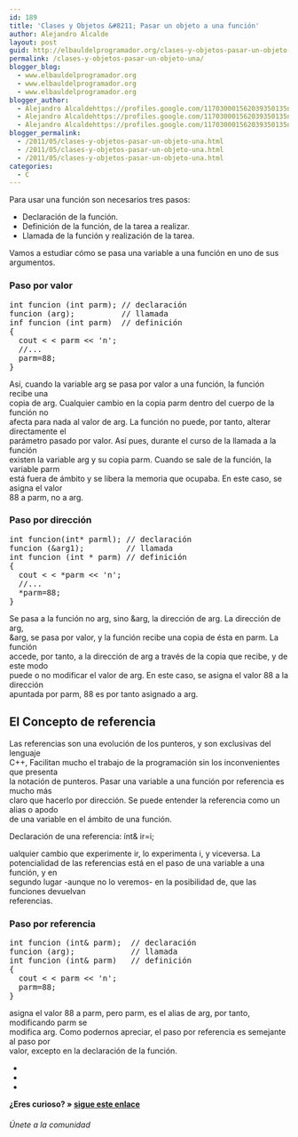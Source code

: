 ```yaml
---
id: 189
title: 'Clases y Objetos &#8211; Pasar un objeto a una función'
author: Alejandro Alcalde
layout: post
guid: http://elbauldelprogramador.org/clases-y-objetos-pasar-un-objeto-a-una-funcion/
permalink: /clases-y-objetos-pasar-un-objeto-una/
blogger_blog:
  - www.elbauldelprogramador.org
  - www.elbauldelprogramador.org
  - www.elbauldelprogramador.org
blogger_author:
  - Alejandro Alcaldehttps://profiles.google.com/117030001562039350135noreply@blogger.com
  - Alejandro Alcaldehttps://profiles.google.com/117030001562039350135noreply@blogger.com
  - Alejandro Alcaldehttps://profiles.google.com/117030001562039350135noreply@blogger.com
blogger_permalink:
  - /2011/05/clases-y-objetos-pasar-un-objeto-una.html
  - /2011/05/clases-y-objetos-pasar-un-objeto-una.html
  - /2011/05/clases-y-objetos-pasar-un-objeto-una.html
categories:
  - C
---
```

<div class="icocpp">
</div>

Para usar una función son necesarios tres pasos:

  * Declaración de la función.
  * Definición de la función, de la tarea a realizar.
  * Llamada de la función y realización de la tarea.

Vamos a estudiar cómo se pasa una variable a una función en uno de sus  
argumentos. 

  
<!--more-->

### Paso por valor

<pre lang="cpp">int funcion (int parm); // declaración
funcion (arg);          // llamada
inf funcion (int parm)  // definición
{
  cout &lt; &lt; parm &lt;&lt; 'n';
  //...
  parm=88;
}
</pre>

Así, cuando la variable arg se pasa por valor a una función, la función recibe una  
copia de arg. Cualquier cambio en la copia parm dentro del cuerpo de la función no  
afecta para nada al valor de arg. La función no puede, por tanto, alterar directamente el  
parámetro pasado por valor. Así pues, durante el curso de la llamada a la función  
existen la variable arg y su copia parm. Cuando se sale de la función, la variable parm  
está fuera de ámbito y se libera la memoria que ocupaba. En este caso, se asigna el valor  
88 a parm, no a arg. 

### Paso por dirección

<pre lang="cpp">int funcion(int* parml); // declaración
funcion (&#038;arg1);         // llamada
int funcion (int * parm) // definición
{
  cout &lt; &lt; *parm &lt;&lt; 'n';
  //...
  *parm=88;
}
</pre>

Se pasa a la función no arg, sino &arg, la dirección de arg. La dirección de arg,  
&arg, se pasa por valor, y la función recibe una copia de ésta en parm. La función  
accede, por tanto, a la dirección de arg a través de la copia que recibe, y de este modo  
puede o no modificar el valor de arg. En este caso, se asigna el valor 88 a la dirección  
apuntada por parm, 88 es por tanto asignado a arg. 

## El Concepto de referencia  


Las referencias son una evolución de los punteros, y son exclusivas del lenguaje  
C++, Facilitan mucho el trabajo de la programación sin los inconvenientes que presenta  
la notación de punteros. Pasar una variable a una función por referencia es mucho más  
claro que hacerlo por dirección. Se puede entender la referencia como un alias o apodo  
de una variable en el ámbito de una función. 

Declaración de una referencia: ínt& ir=i; 

ualquier cambio que experimente ir, lo experimenta i, y viceversa. La  
potencialidad de las referencias está en el paso de una variable a una función, y en  
segundo lugar -aunque no lo veremos- en la posibilidad de, que las funciones devuelvan  
referencias. 

### Paso por referencia  


<pre lang="cpp">int funcion (int&#038; parm);  // declaración
funcion (arg);            // llamada
int funcion (int&#038; parm)   // definición
{
  cout &lt; &lt; parm &lt;&lt; 'n';
  parm=88;
}
</pre>

asigna el valor 88 a parm, pero parm, es el alias de arg, por tanto, modificando parm se  
modifica arg. Como podernos apreciar, el paso por referencia es semejante al paso por  
valor, excepto en la declaración de la función.

<div class="sharedaddy">
  <div class="sd-content">
    <ul>
      <li>
        <a class="hastip" rel="nofollow" href="http://twitter.com/home?status=Clases y Objetos &#8211; Pasar un objeto a una función+http://elbauldelprogramador.com/clases-y-objetos-pasar-un-objeto-una/+V%C3%ADa+%40elbaulp" onclick="javascript:window.open(this.href, '', 'menubar=no,toolbar=no,resizable=yes,scrollbars=yes,height=600,width=600');return false;" title="Compartir en Twitter" target="_blank"><span class="iconbox-title"><i class="icon-twitter icon-2x"></i></span></a>
      </li>
      <li>
        <a class="hastip" rel="nofollow" href="http://www.facebook.com/sharer.php?u=http://elbauldelprogramador.com/clases-y-objetos-pasar-un-objeto-una/&t=Clases y Objetos &#8211; Pasar un objeto a una función+http://elbauldelprogramador.com/clases-y-objetos-pasar-un-objeto-una/+V%C3%ADa+%40elbaulp" onclick="javascript:window.open(this.href, '', 'menubar=no,toolbar=no,resizable=yes,scrollbars=yes,height=600,width=600');return false;" title="Compartir en Facebook" target="_blank"><span class="iconbox-title"><i class="icon-facebook icon-2x"></i></span></a>
      </li>
      <li>
        <a class="hastip" rel="nofollow" href="https://plus.google.com/share?url=Clases y Objetos &#8211; Pasar un objeto a una función+http://elbauldelprogramador.com/clases-y-objetos-pasar-un-objeto-una/+V%C3%ADa+%40elbaulp" onclick="javascript:window.open(this.href, '', 'menubar=no,toolbar=no,resizable=yes,scrollbars=yes,height=600,width=600');return false;" title="Compartir en G+" target="_blank"><span class="iconbox-title"><i class="icon-google-plus icon-2x"></i></span></a>
      </li>
    </ul>
  </div>
</div>

<span id="socialbottom" class="highlight style-2">

<p>
  <strong>¿Eres curioso? » <a onclick="javascript:_gaq.push(['_trackEvent','random','click-random']);" href="/index.php?random=1">sigue este enlace</a></strong>
</p>

<h6>
  Únete a la comunidad
</h6>

<div class="iconsc hastip" title="2240 seguidores">
  <a href="http://twitter.com/elbaulp" target="_blank"><i class="icon-twitter"></i></a>
</div>

<div class="iconsc hastip" title="2452 fans">
  <a href="http://facebook.com/elbauldelprogramador" target="_blank"><i class="icon-facebook"></i></a>
</div>

<div class="iconsc hastip" title="0 +1s">
  <a href="http://plus.google.com/+Elbauldelprogramador" target="_blank"><i class="icon-google-plus"></i></a>
</div>

<div class="iconsc hastip" title="Repositorios">
  <a href="http://github.com/algui91" target="_blank"><i class="icon-github"></i></a>
</div>

<div class="iconsc hastip" title="Feed RSS">
  <a href="http://elbauldelprogramador.com/feed" target="_blank"><i class="icon-rss"></i></a>
</div></span>